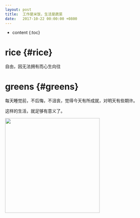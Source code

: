 ```yaml
---
layout: post
title:  工作是米饭，生活是蔬菜
date:   2017-10-22 00:00:00 +0800
---
```


* content
{:toc}


rice			{#rice}
====================================

自由，因无法拥有而心生向往

greens			{#greens}
====================================

每天睡觉前，不后悔，不沮丧，觉得今天有所成就，对明天有些期许。

这样的生活，就足够有意义了。

<img src="{{ '/styles/images/flower.png' | prepend: site.baseurl }}" alt="" width="310" />
